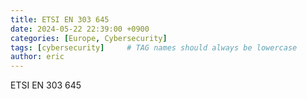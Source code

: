 ```yaml
---
title: ETSI EN 303 645
date: 2024-05-22 22:39:00 +0900
categories: [Europe, Cybersecurity]
tags: [cybersecurity]     # TAG names should always be lowercase
author: eric
---
```

ETSI EN 303 645